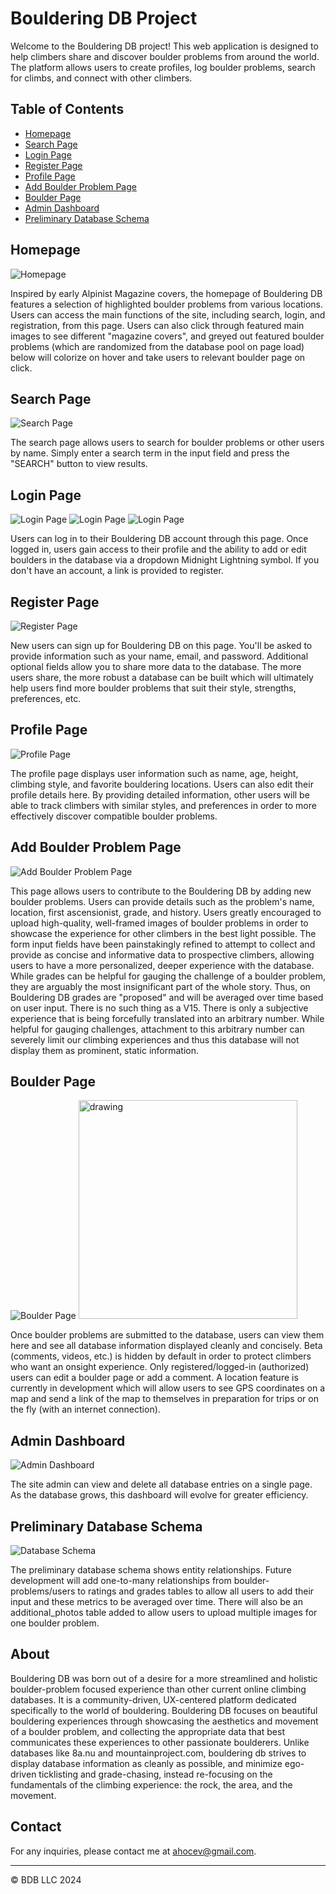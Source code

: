 # Bouldering DB Project

Welcome to the Bouldering DB project! This web application is designed to help climbers share and discover boulder problems from around the world. The platform allows users to create profiles, log boulder problems, search for climbs, and connect with other climbers.


## Table of Contents

- [Homepage](#homepage)
- [Search Page](#search-page)
- [Login Page](#login-page)
- [Register Page](#register-page)
- [Profile Page](#profile-page)
- [Add Boulder Problem Page](#add-boulder-problem-page)
- [Boulder Page](#boulder-page)
- [Admin Dashboard](#admin-dashboard)
- [Preliminary Database Schema](#preliminary-database-schema)


## Homepage

![Homepage](src/main/webapp/pub/media/readme/Index.png)

Inspired by early Alpinist Magazine covers, the homepage of Bouldering DB features a selection of highlighted boulder problems from various locations. Users can access the main functions of the site, including search, login, and registration, from this page. Users can also click through featured main images to see different "magazine covers", and greyed out featured boulder problems (which are randomized from the database pool on page load) below will colorize on hover and take users to relevant boulder page on click.

## Search Page

![Search Page](src/main/webapp/pub/media/readme/Search.png)

The search page allows users to search for boulder problems or other users by name. Simply enter a search term in the input field and press the "SEARCH" button to view results.

## Login Page

![Login Page](src/main/webapp/pub/media/readme/Login.png)
![Login Page](src/main/webapp/pub/media/readme/LoggedIn.png)
![Login Page](src/main/webapp/pub/media/readme/LoggedOut.png)

Users can log in to their Bouldering DB account through this page. Once logged in, users gain access to their profile and the ability to add or edit boulders in the database via a dropdown Midnight Lightning symbol. If you don't have an account, a link is provided to register.

## Register Page

![Register Page](src/main/webapp/pub/media/readme/Register.png)

New users can sign up for Bouldering DB on this page. You'll be asked to provide information such as your name, email, and password. Additional optional fields allow you to share more data to the database. The more users share, the more robust a database can be built which will ultimately help users find more boulder problems that suit their style, strengths, preferences, etc.

## Profile Page

![Profile Page](src/main/webapp/pub/media/readme/Profile.png)

The profile page displays user information such as name, age, height, climbing style, and favorite bouldering locations. Users can also edit their profile details here. By providing detailed information, other users will be able to track climbers with similar styles, and preferences in order to more effectively discover compatible boulder problems.

## Add Boulder Problem Page

![Add Boulder Problem Page](src/main/webapp/pub/media/readme/BoulderInput.png)

This page allows users to contribute to the Bouldering DB by adding new boulder problems. Users can provide details such as the problem's name, location, first ascensionist, grade, and history. Users greatly encouraged to upload high-quality, well-framed images of boulder problems in order to showcase the experience for other climbers in the best light possible. The form input fields have been painstakingly refined to attempt to collect and provide as concise and informative data to prospective climbers, allowing users to have a more personalized, deeper experience with the database. While grades can be helpful for gauging the challenge of a boulder problem, they are arguably the most insignificant part of the whole story. Thus, on Bouldering DB grades are "proposed" and will be averaged over time based on user input. There is no such thing as a V15. There is only a subjective experience that is being forcefully translated into an arbitrary number. While helpful for gauging challenges, attachment to this arbitrary number can severely limit our climbing experiences and thus this database will not display them as prominent, static information.

## Boulder Page

![Boulder Page](src/main/webapp/pub/media/readme/BoulderPage.png)
<img src="src/main/webapp/pub/media/readme/Comments.png" alt="drawing" width="350"/>

Once boulder problems are submitted to the database, users can view them here and see all database information displayed cleanly and concisely. Beta (comments, videos, etc.) is hidden by default in order to protect climbers who want an onsight experience. Only registered/logged-in (authorized) users can edit a boulder page or add a comment. A location feature is currently in development which will allow users to see GPS coordinates on a map and send a link of the map to themselves in preparation for trips or on the fly (with an internet connection).

## Admin Dashboard

![Admin Dashboard](src/main/webapp/pub/media/readme/AdminDashboard.png)

The site admin can view and delete all database entries on a single page. As the database grows, this dashboard will evolve for greater efficiency.

## Preliminary Database Schema

![Database Schema](src/main/webapp/pub/media/readme/ERDiagram.png)

The preliminary database schema shows entity relationships. Future development will add one-to-many relationships from boulder-problems/users to ratings and grades tables to allow all users to add their input and these metrics to be averaged over time. There will also be an additional_photos table added to allow users to upload multiple images for one boulder problem.

## About

Bouldering DB was born out of a desire for a more streamlined and holistic boulder-problem focused experience than other current online climbing databases. It is a community-driven, UX-centered platform dedicated specifically to the world of bouldering. Bouldering DB focuses on beautiful bouldering experiences through showcasing the aesthetics and movement of a boulder problem, and collecting the appropriate data that best communicates these experiences to other passionate boulderers. Unlike databases like 8a.nu and mountainproject.com, bouldering db strives to display database information as cleanly as possible, and minimize ego-driven ticklisting and grade-chasing, instead re-focusing on the fundamentals of the climbing experience: the rock, the area, and the movement. 

## Contact

For any inquiries, please contact me at [ahocev@gmail.com](mailto:ahocev@gmail.com).

---

© BDB LLC 2024